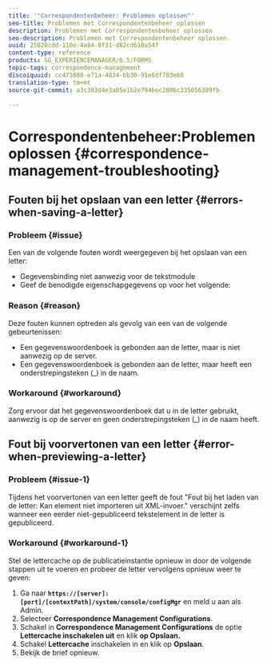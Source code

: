 ```yaml
---
title: '"Correspondentenbeheer: Problemen oplossen"'
seo-title: Problemen met Correspondentenbeheer oplossen
description: Problemen met Correspondentenbeheer oplossen
seo-description: Problemen met Correspondentenbeheer oplossen
uuid: 25828cdd-110e-4a84-8f31-d82cd610a54f
content-type: reference
products: SG_EXPERIENCEMANAGER/6.5/FORMS
topic-tags: correspondence-management
discoiquuid: cc473808-e71a-4834-bb30-91e6df783e60
translation-type: tm+mt
source-git-commit: a3c303d4e3a85e1b2e794bec2006c335056309fb

---
```



# Correspondentenbeheer:Problemen oplossen {#correspondence-management-troubleshooting}

## Fouten bij het opslaan van een letter {#errors-when-saving-a-letter}

### Probleem {#issue}

Een van de volgende fouten wordt weergegeven bij het opslaan van een letter:

* Gegevensbinding niet aanwezig voor de tekstmodule
* Geef de benodigde eigenschapgegevens op voor het volgende:

### Reason {#reason}

Deze fouten kunnen optreden als gevolg van een van de volgende gebeurtenissen:

* Een gegevenswoordenboek is gebonden aan de letter, maar is niet aanwezig op de server.
* Een gegevenswoordenboek is gebonden aan de letter, maar heeft een onderstrepingsteken (_) in de naam.

### Workaround {#workaround}

Zorg ervoor dat het gegevenswoordenboek dat u in de letter gebruikt, aanwezig is op de server en geen onderstrepingsteken (_) in de naam heeft.

## Fout bij voorvertonen van een letter {#error-when-previewing-a-letter}

### Probleem {#issue-1}

Tijdens het voorvertonen van een letter geeft de fout &quot;Fout bij het laden van de letter: Kan element niet importeren uit XML-invoer.&quot; verschijnt zelfs wanneer een eerder niet-gepubliceerd tekstelement in de letter is gepubliceerd.

### Workaround {#workaround-1}

Stel de lettercache op de publicatieinstantie opnieuw in door de volgende stappen uit te voeren en probeer de letter vervolgens opnieuw weer te geven:

1. Ga naar **`https://[server]:[port]/[contextPath]/system/console/configMgr`** en meld u aan als Admin.
1. Selecteer **Correspondence Management Configurations**.
1. Schakel in **Correspondence Management Configurations** de optie **Lettercache inschakelen uit** en klik **op Opslaan.**
1. Schakel **Lettercache** inschakelen in en klik op **Opslaan**.
1. Bekijk de brief opnieuw.


